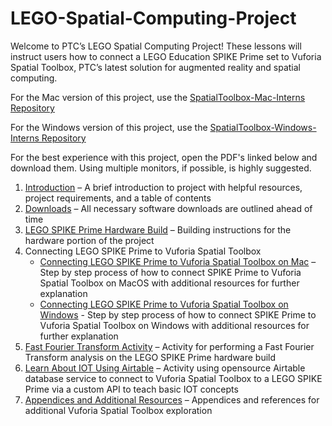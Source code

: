 # LEGO-Spatial-Computing-Project
Welcome to PTC’s LEGO Spatial Computing Project! These lessons will instruct users how to connect a LEGO Education SPIKE Prime set to Vuforia Spatial Toolbox, PTC’s latest solution for augmented reality and spatial computing.  

For the Mac version of this project, use the [SpatialToolbox-Mac-Interns Repository](https://github.com/PTC-Academic/SpatialToolbox-Mac-Interns)  

For the Windows version of this project, use the [SpatialToolbox-Windows-Interns Repository](https://github.com/PTC-Academic/SpatialToolbox-Windows-Interns)  

For the best experience with this project, open the PDF's linked below and download them. Using multiple monitors, if possible, is highly suggested.  

1. [Introduction](https://github.com/PTC-Academic/LEGO-Spatial-Computing-Project/blob/master/Documentation/1.%20Introduction.pdf) – A brief introduction to project with helpful resources, project requirements, and a table of contents
2. [Downloads](https://github.com/PTC-Academic/LEGO-Spatial-Computing-Project/blob/master/Documentation/2.%20Downloads.pdf) – All necessary software downloads are outlined ahead of time
3. [LEGO SPIKE Prime Hardware Build](https://github.com/PTC-Academic/LEGO-Spatial-Computing-Project/blob/master/Documentation/3.%20LEGO%20SPIKE%20Prime%20Hardware%20Build.pdf) – Building instructions for the hardware portion of the project
4. Connecting LEGO SPIKE Prime to Vuforia Spatial Toolbox 
    - [Connecting LEGO SPIKE Prime to Vuforia Spatial Toolbox on Mac](https://github.com/PTC-Academic/LEGO-Spatial-Computing-Project/blob/master/Documentation/4a.%20Connecting%20LEGO%20SPIKE%20Prime%20to%20Vuforia%20Spatial%20Toolbox%20Mac.pdf) – Step by step process of how to connect SPIKE Prime to Vuforia Spatial Toolbox on MacOS with additional resources for further explanation
    - [Connecting LEGO SPIKE Prime to Vuforia Spatial Toolbox on Windows](https://github.com/PTC-Academic/LEGO-Spatial-Computing-Project/blob/master/Documentation/4b.%20Connecting%20LEGO%20SPIKE%20Prime%20to%20Vuforia%20Spatial%20Toolbox%20Windows.pdf) - Step by step process of how to connect SPIKE Prime to Vuforia Spatial Toolbox on Windows with additional resources for further explanation
5. [Fast Fourier Transform Activity](https://github.com/PTC-Academic/LEGO-Spatial-Computing-Project/blob/master/Documentation/5.%20Fast%20Fourier%20Transform%20Activity.pdf) – Activity for performing a Fast Fourier Transform analysis on the LEGO SPIKE Prime hardware build
6. [Learn About IOT Using Airtable](https://github.com/PTC-Academic/LEGO-Spatial-Computing-Project/blob/master/Documentation/6.%20Learn%20About%20IOT%20using%20Airtable.pdf) – Activity using opensource Airtable database service to connect to Vuforia Spatial Toolbox to a LEGO SPIKE Prime via a custom API to teach basic IOT concepts
7. [Appendices and Additional Resources](https://github.com/PTC-Academic/LEGO-Spatial-Computing-Project/blob/master/Documentation/7.%20Appendices%20and%20Additional%20Resources.pdf) – Appendices and references for additional Vuforia Spatial Toolbox exploration
